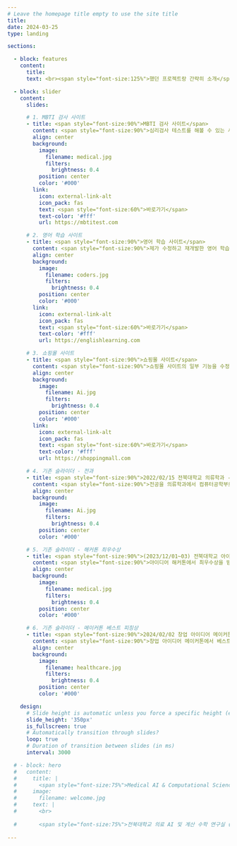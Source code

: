 ```yaml
---
# Leave the homepage title empty to use the site title
title:
date: 2024-03-25
type: landing

sections:

  - block: features
    content:
      title: 
      text: <br><span style="font-size:125%">했던 프로젝트랑 간략히 소개</span>

  - block: slider
    content:
      slides:

      # 1. MBTI 검사 사이트
      - title: <span style="font-size:90%">MBTI 검사 사이트</span>
        content: <span style="font-size:90%">심리검사 테스트를 해볼 수 있는 사이트입니다. 구글 애드센스로 광고 수입을 받기 위해 만들었으나, 현재는 외주로 수익을 내고 있습니다.</span>
        align: center
        background:
          image:
            filename: medical.jpg
            filters:
              brightness: 0.4
          position: center
          color: '#000'
        link:
          icon: external-link-alt
          icon_pack: fas
          text: <span style="font-size:60%">바로가기</span>
          text-color: '#fff'
          url: https://mbtitest.com

      # 2. 영어 학습 사이트
      - title: <span style="font-size:90%">영어 학습 사이트</span>
        content: <span style="font-size:90%">제가 수정하고 재개발한 영어 학습 사이트입니다.</span>
        align: center
        background:
          image:
            filename: coders.jpg
            filters:
              brightness: 0.4
          position: center
          color: '#000'
        link:
          icon: external-link-alt
          icon_pack: fas
          text: <span style="font-size:60%">바로가기</span>
          text-color: '#fff'
          url: https://englishlearning.com

      # 3. 쇼핑몰 사이트
      - title: <span style="font-size:90%">쇼핑몰 사이트</span>
        content: <span style="font-size:90%">쇼핑몰 사이트의 일부 기능을 수정하고 제작하였습니다.</span>
        align: center
        background:
          image:
            filename: Ai.jpg
            filters:
              brightness: 0.4
          position: center
          color: '#000'
        link:
          icon: external-link-alt
          icon_pack: fas
          text: <span style="font-size:60%">바로가기</span>
          text-color: '#fff'
          url: https://shoppingmall.com

      # 4. 기존 슬라이더 - 전과
      - title: <span style="font-size:90%">2022/02/15 전북대학교 의류학과 -> 컴퓨터공학부로 전과</span>
        content: <span style="font-size:90%">전공을 의류학과에서 컴퓨터공학부로 전과한 것은 큰 전환점이며, 현재의 연구 및 활동 방향에 큰 영향을 준 중요한 사항입니다.</span>
        align: center
        background:
          image:
            filename: Ai.jpg
            filters:
              brightness: 0.4
          position: center
          color: '#000'

      # 5. 기존 슬라이더 - 해커톤 최우수상
      - title: <span style="font-size:90%">(2023/12/01~03) 전북대학교 아이디어 해커톤 최우수상</span>
        content: <span style="font-size:90%">아이디어 해커톤에서 최우수상을 받은 것은 창의성과 문제 해결 능력을 인정받은 중요한 성과입니다.</span>
        align: center
        background:
          image:
            filename: medical.jpg
            filters:
              brightness: 0.4
          position: center
          color: '#000'

      # 6. 기존 슬라이더 - 메이커톤 베스트 피칭상
      - title: <span style="font-size:90%">2024/02/02 창업 아이디어 메이커톤 베스트 피칭상</span>
        content: <span style="font-size:90%">창업 아이디어 메이커톤에서 베스트 피칭상을 수상한 것은 아이디어의 사업화 가능성과 발표 능력을 인정받은 핵심 성과입니다.</span>
        align: center
        background:
          image:
            filename: healthcare.jpg
            filters:
              brightness: 0.4
          position: center
          color: '#000'

    design:
      # Slide height is automatic unless you force a specific height (e.g. '400px')
      slide_height: '350px'
      is_fullscreen: true
      # Automatically transition through slides?
      loop: true
      # Duration of transition between slides (in ms)
      interval: 3000

  # - block: hero
  #   content:
  #     title: |
  #       <span style="font-size:75%">Medical AI & Computational Science (MACS) Lab</span>
  #     image:
  #       filename: welcome.jpg
  #     text: |
  #       <br>
        
  #       <span style="font-size:75%">전북대학교 의료 AI 및 계산 수학 연구실 (MACS Lab) 홈페이지에 오신 것을 환영합니다. MACS에서는 의료, 항공, 국방 분야에 AI 및 딥러닝을 활용한 연구를 수행하고 있으며, 의료 수학 및 AI 기반 연구도 함께 수행하고 있습니다. 뿐만 아니라, 풀스택 개발 및 AI를 활용한 어플리케이션 개발 등 Development & Deploy하는 실용적인 분야에도 집중하고 있습니다.</span>
  
---
```

